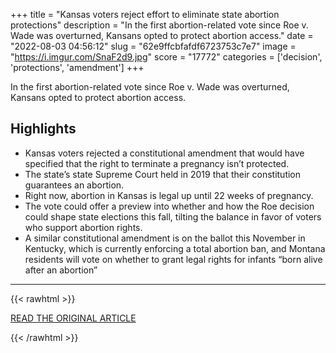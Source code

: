 +++
title = "Kansas voters reject effort to eliminate state abortion protections"
description = "In the first abortion-related vote since Roe v. Wade was overturned, Kansans opted to protect abortion access."
date = "2022-08-03 04:56:12"
slug = "62e9ffcbfafdf6723753c7e7"
image = "https://i.imgur.com/SnaF2d9.jpg"
score = "17772"
categories = ['decision', 'protections', 'amendment']
+++

In the first abortion-related vote since Roe v. Wade was overturned, Kansans opted to protect abortion access.

## Highlights

- Kansas voters rejected a constitutional amendment that would have specified that the right to terminate a pregnancy isn’t protected.
- The state’s state Supreme Court held in 2019 that their constitution guarantees an abortion.
- Right now, abortion in Kansas is legal up until 22 weeks of pregnancy.
- The vote could offer a preview into whether and how the Roe decision could shape state elections this fall, tilting the balance in favor of voters who support abortion rights.
- A similar constitutional amendment is on the ballot this November in Kentucky, which is currently enforcing a total abortion ban, and Montana residents will vote on whether to grant legal rights for infants “born alive after an abortion”

---

{{< rawhtml >}}
  <p class="article-category">
    <a target="_blank" href="https://19thnews.org/2022/08/kansas-abortion-vote-constitutional-protections/">READ THE ORIGINAL ARTICLE</a>
  </p>
{{< /rawhtml >}}

